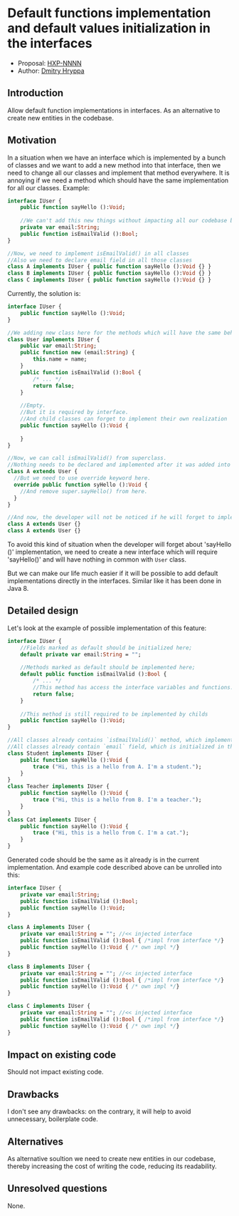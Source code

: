 # Default functions implementation and default values initialization in the interfaces

* Proposal: [HXP-NNNN](NNNN-filename.md)
* Author: [Dmitry Hryppa](https://github.com/dmitryhryppa)

## Introduction
Allow default function implementations in interfaces. As an alternative to create new entities in the codebase.

## Motivation

In a situation when we have an interface which is implemented by a bunch of classes and we want to add a new method into that interface, then we need to change all our classes and implement that method everywhere. It is annoying if we need a method which should have the same implementation for all our classes.
Example:

```haxe
interface IUser {
    public function sayHello ():Void;
    
    //We can't add this new things without impacting all our codebase bellow.
    private var email:String; 
    public function isEmailValid ():Bool;
}

//Now, we need to implement isEmailValid() in all classes
//Also we need to declare email field in all those classes 
class A implements IUser { public function sayHello ():Void {} }
class B implements IUser { public function sayHello ():Void {} }
class C implements IUser { public function sayHello ():Void {} }
```

Currently, the solution  is: 
```haxe
interface IUser {
    public function sayHello ():Void;
}

//We adding new class here for the methods which will have the same behavior for all child classes:
class User implements IUser {
    public var email:String;
    public function new (email:String) {
        this.name = name;
    }
    public function isEmailValid ():Bool {
        /* ... */
        return false;
    }
    
    //Empty. 
    //But it is required by interface.
    //And child classes can forget to implement their own realization
    public function sayHello ():Void {
      
    }
}

//Now, we can call isEmailValid() from superclass.
//Nothing needs to be declared and implemented after it was added into User class.
class A extends User { 
  //But we need to use override keyword here. 
  override public function syHello ():Void {
    //And remove super.sayHello() from here.
  } 
}

//And now, the developer will not be noticed if he will forget to implement required `sayHello()` method.
class A extends User {} 
class A extends User {}
```
To avoid this kind of situation when the developer will forget about 'sayHello ()' implementation, we need to create a new interface which will require 'sayHello()' and will have nothing in common with `User` class.

But we can make our life much easier if it will be possible to add default implementations directly in the interfaces. Similar like it has been done in Java 8.

## Detailed design
Let's look at the example of possible implementation of this feature:

```haxe
interface IUser {
    //Fields marked as default should be initialized here;
    default private var email:String = "";
    
    //Methods marked as default should be implemented here;
    default public function isEmailValid ():Bool {
        /* ... */ 
        //This method has access the interface variables and functions.
        return false;
    }
    
    //This method is still required to be implemented by childs
    public function sayHello ():Void;
}

//All classes already contains `isEmailValid()` method, which implementation was injected from IUser interface.
//All classes already contain `email` field, which is initialized in the interface.
class Student implements IUser {
    public function sayHello ():Void {
        trace ("Hi, this is a hello from A. I'm a student.");
    }
} 
class Teacher implements IUser {
    public function sayHello ():Void {
        trace ("Hi, this is a hello from B. I'm a teacher.");
    }
}
class Cat implements IUser {
    public function sayHello ():Void {
        trace ("Hi, this is a hello from C. I'm a cat.");
    }
}
```

Generated code should be the same as it already is in the current implementation. 
And example code described above can be unrolled into this:

```haxe
interface IUser {
    private var email:String;
    public function isEmailValid ():Bool;
    public function sayHello ():Void;
}

class A implements IUser {
    private var email:String = ""; //<< injected interface 
    public function isEmailValid ():Bool { /*impl from interface */}
    public function sayHello ():Void { /* own impl */}
} 

class B implements IUser {
    private var email:String = ""; //<< injected interface 
    public function isEmailValid ():Bool { /*impl from interface */}
    public function sayHello ():Void { /* own impl */}
}

class C implements IUser {
    private var email:String = ""; //<< injected interface 
    public function isEmailValid ():Bool { /*impl from interface */}
    public function sayHello ():Void { /* own impl */}
}
```


## Impact on existing code

Should not impact existing code.

## Drawbacks

I don't see any drawbacks: on the contrary, it will help to avoid unnecessary, boilerplate code.

## Alternatives

As alternative soultion we need to create new entities in our codebase, thereby increasing the cost of writing the code, reducing its readability.

## Unresolved questions
None.
